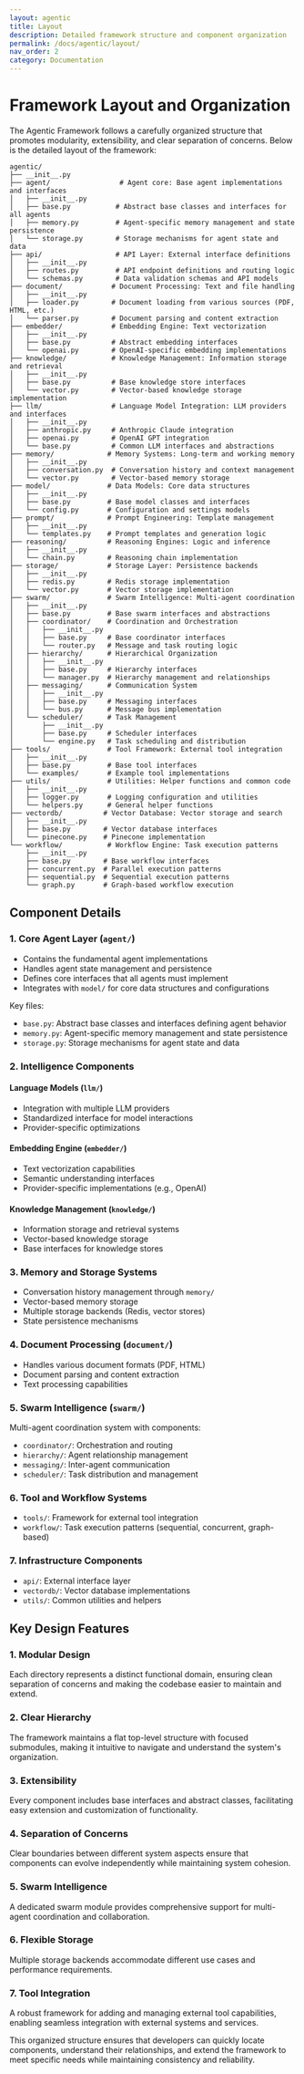 ```yaml
---
layout: agentic
title: Layout
description: Detailed framework structure and component organization
permalink: /docs/agentic/layout/
nav_order: 2
category: Documentation
---
```


# Framework Layout and Organization

The Agentic Framework follows a carefully organized structure that promotes modularity, extensibility, and clear separation of concerns. Below is the detailed layout of the framework:

```
agentic/
├── __init__.py
├── agent/                 # Agent core: Base agent implementations and interfaces
│   ├── __init__.py
│   ├── base.py           # Abstract base classes and interfaces for all agents
│   ├── memory.py         # Agent-specific memory management and state persistence
│   └── storage.py        # Storage mechanisms for agent state and data
├── api/                  # API Layer: External interface definitions
│   ├── __init__.py
│   ├── routes.py         # API endpoint definitions and routing logic
│   └── schemas.py        # Data validation schemas and API models
├── document/            # Document Processing: Text and file handling
│   ├── __init__.py
│   ├── loader.py        # Document loading from various sources (PDF, HTML, etc.)
│   └── parser.py        # Document parsing and content extraction
├── embedder/            # Embedding Engine: Text vectorization
│   ├── __init__.py
│   ├── base.py          # Abstract embedding interfaces
│   └── openai.py        # OpenAI-specific embedding implementations
├── knowledge/           # Knowledge Management: Information storage and retrieval
│   ├── __init__.py
│   ├── base.py          # Base knowledge store interfaces
│   └── vector.py        # Vector-based knowledge storage implementation
├── llm/                 # Language Model Integration: LLM providers and interfaces
│   ├── __init__.py
│   ├── anthropic.py     # Anthropic Claude integration
│   ├── openai.py        # OpenAI GPT integration
│   └── base.py          # Common LLM interfaces and abstractions
├── memory/             # Memory Systems: Long-term and working memory
│   ├── __init__.py
│   ├── conversation.py  # Conversation history and context management
│   └── vector.py        # Vector-based memory storage
├── model/              # Data Models: Core data structures
│   ├── __init__.py
│   ├── base.py         # Base model classes and interfaces
│   └── config.py       # Configuration and settings models
├── prompt/             # Prompt Engineering: Template management
│   ├── __init__.py
│   └── templates.py    # Prompt templates and generation logic
├── reasoning/          # Reasoning Engines: Logic and inference
│   ├── __init__.py
│   └── chain.py        # Reasoning chain implementation
├── storage/            # Storage Layer: Persistence backends
│   ├── __init__.py
│   ├── redis.py        # Redis storage implementation
│   └── vector.py       # Vector storage implementation
├── swarm/              # Swarm Intelligence: Multi-agent coordination
│   ├── __init__.py
│   ├── base.py         # Base swarm interfaces and abstractions
│   ├── coordinator/    # Coordination and Orchestration
│   │   ├── __init__.py
│   │   ├── base.py     # Base coordinator interfaces
│   │   └── router.py   # Message and task routing logic
│   ├── hierarchy/      # Hierarchical Organization
│   │   ├── __init__.py
│   │   ├── base.py     # Hierarchy interfaces
│   │   └── manager.py  # Hierarchy management and relationships
│   ├── messaging/      # Communication System
│   │   ├── __init__.py
│   │   ├── base.py     # Messaging interfaces
│   │   └── bus.py      # Message bus implementation
│   └── scheduler/      # Task Management
│       ├── __init__.py
│       ├── base.py     # Scheduler interfaces
│       └── engine.py   # Task scheduling and distribution
├── tools/              # Tool Framework: External tool integration
│   ├── __init__.py
│   ├── base.py         # Base tool interfaces
│   └── examples/       # Example tool implementations
├── utils/              # Utilities: Helper functions and common code
│   ├── __init__.py
│   ├── logger.py       # Logging configuration and utilities
│   └── helpers.py      # General helper functions
├── vectordb/          # Vector Database: Vector storage and search
│   ├── __init__.py
│   ├── base.py        # Vector database interfaces
│   └── pinecone.py    # Pinecone implementation
└── workflow/           # Workflow Engine: Task execution patterns
    ├── __init__.py
    ├── base.py        # Base workflow interfaces
    ├── concurrent.py  # Parallel execution patterns
    ├── sequential.py  # Sequential execution patterns
    └── graph.py       # Graph-based workflow execution
```

## Component Details

### 1. Core Agent Layer (`agent/`)
* Contains the fundamental agent implementations
* Handles agent state management and persistence
* Defines core interfaces that all agents must implement
* Integrates with `model/` for core data structures and configurations

Key files:
- `base.py`: Abstract base classes and interfaces defining agent behavior
- `memory.py`: Agent-specific memory management and state persistence
- `storage.py`: Storage mechanisms for agent state and data

### 2. Intelligence Components

#### Language Models (`llm/`)
* Integration with multiple LLM providers
* Standardized interface for model interactions
* Provider-specific optimizations

#### Embedding Engine (`embedder/`)
* Text vectorization capabilities
* Semantic understanding interfaces
* Provider-specific implementations (e.g., OpenAI)

#### Knowledge Management (`knowledge/`)
* Information storage and retrieval systems
* Vector-based knowledge storage
* Base interfaces for knowledge stores

### 3. Memory and Storage Systems
* Conversation history management through `memory/`
* Vector-based memory storage
* Multiple storage backends (Redis, vector stores)
* State persistence mechanisms

### 4. Document Processing (`document/`)
* Handles various document formats (PDF, HTML)
* Document parsing and content extraction
* Text processing capabilities

### 5. Swarm Intelligence (`swarm/`)
Multi-agent coordination system with components:
* `coordinator/`: Orchestration and routing
* `hierarchy/`: Agent relationship management
* `messaging/`: Inter-agent communication
* `scheduler/`: Task distribution and management

### 6. Tool and Workflow Systems
* `tools/`: Framework for external tool integration
* `workflow/`: Task execution patterns (sequential, concurrent, graph-based)

### 7. Infrastructure Components
* `api/`: External interface layer
* `vectordb/`: Vector database implementations
* `utils/`: Common utilities and helpers

## Key Design Features

### 1. Modular Design
Each directory represents a distinct functional domain, ensuring clean separation of concerns and making the codebase easier to maintain and extend.

### 2. Clear Hierarchy
The framework maintains a flat top-level structure with focused submodules, making it intuitive to navigate and understand the system's organization.

### 3. Extensibility
Every component includes base interfaces and abstract classes, facilitating easy extension and customization of functionality.

### 4. Separation of Concerns
Clear boundaries between different system aspects ensure that components can evolve independently while maintaining system cohesion.

### 5. Swarm Intelligence
A dedicated swarm module provides comprehensive support for multi-agent coordination and collaboration.

### 6. Flexible Storage
Multiple storage backends accommodate different use cases and performance requirements.

### 7. Tool Integration
A robust framework for adding and managing external tool capabilities, enabling seamless integration with external systems and services.

This organized structure ensures that developers can quickly locate components, understand their relationships, and extend the framework to meet specific needs while maintaining consistency and reliability.
